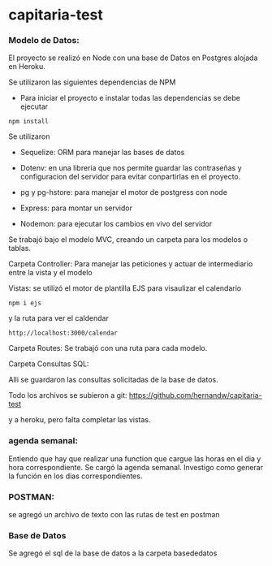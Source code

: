 ﻿# capitaria-test

### Modelo de Datos:

El proyecto se realizó en Node con una base de Datos en Postgres alojada en Heroku.

Se utilizaron las siguientes dependencias de NPM

- Para iniciar el proyecto e instalar todas las dependencias se debe ejecutar

```
npm install
```

Se utilizaron

- Sequelize: ORM para manejar las bases de datos

- Dotenv: en una libreria que nos permite guardar las contraseñas y configuracion del servidor para evitar conpartirlas en el proyecto.

- pg y pg-hstore: para manejar el motor de postgress con node

- Express: para montar un servidor

- Nodemon: para ejecutar los cambios en vivo del servidor


Se trabajó bajo el modelo MVC, creando un carpeta para los modelos o tablas.

Carpeta Controller: Para manejar las peticiones y actuar de intermediario entre la vista y el modelo

Vistas: se utilizó el motor de plantilla EJS para visaulizar el calendario

```
npm i ejs
```
y la ruta para ver el caldendar

```
http://localhost:3000/calendar
```

Carpeta Routes: Se trabajó con una ruta para cada modelo.


Carpeta Consultas SQL:

Alli se guardaron las consultas solicitadas de la base de datos.

Todo los archivos se subieron a git:
https://github.com/hernandw/capitaria-test

y a heroku, pero falta completar las vistas.

### agenda semanal: 

Entiendo que hay que realizar una function que cargue las horas en el dia y hora correspondiente. Se cargó la agenda semanal. Investigo como generar la función en los dias correspondientes.

### POSTMAN:

se agregó un archivo de texto con las rutas de test en postman

### Base de Datos

Se agregó el sql de la base de datos a la carpeta basededatos

